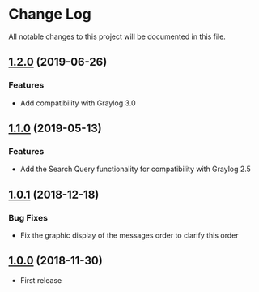 # Change Log

All notable changes to this project will be documented in this file.

## [1.2.0](https://github.com/airbus-cyber/graylog-plugin-correlation-count/compare/1.1.0....1.2.0) (2019-06-26)

### Features
* Add compatibility with Graylog 3.0

## [1.1.0](https://github.com/airbus-cyber/graylog-plugin-correlation-count/compare/1.0.1...1.1.0) (2019-05-13)

### Features
* Add the Search Query functionality for compatibility with Graylog 2.5

## [1.0.1](https://github.com/airbus-cyber/graylog-plugin-correlation-count/compare/1.0.0...1.0.1) (2018-12-18)

### Bug Fixes
* Fix the graphic display of the messages order to clarify this order

## [1.0.0](https://github.com/airbus-cyber/graylog-plugin-correlation-count/tree/1.0.0) (2018-11-30)

* First release
